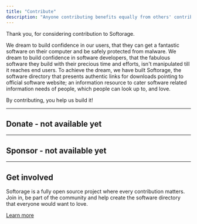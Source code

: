 ```yaml
---
title: "Contribute"
description: "Anyone contributing benefits equally from others' contributions"
---
```


<div class="card">
<div class="card-body lead">
<div class="text-center">

Thank you, for considering contribution to Softorage.

</div>

We dream to build confidence in our users, that they can get a fantastic software on their computer and be safely protected from malware. We dream to build confidence in software developers, that the fabulous software they build with their precious time and efforts, isn't manipulated till it reaches end users. To achieve the dream, we have built Softorage, the software directory that presents authentic links for downloads pointing to official software website; an information resource to cater software related information needs of people, which people can look up to, and love.

<div class="text-center">

By contributing, you help us build it!

</div>
</div>
</div>

---

<div class="card">
<div class="card-body">

## Donate - not available yet

</div>
</div>

---

<div class="card">
<div class="card-body">

## Sponsor - not available yet

</div>
</div>

---

<div class="card">
<div class="card-body">

## Get involved

Softorage is a fully open source project where every contribution matters.  
Join in, be part of the community and help create the software directory that everyone would want to love.

<a class="btn bg-nav" href="/get-involved/"><span class="text-clr2">Learn more</span></a>

</div>
</div>

